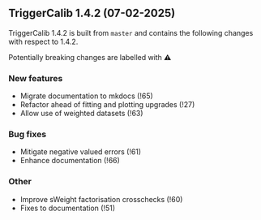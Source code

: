 ## TriggerCalib 1.4.2 (07-02-2025)

TriggerCalib 1.4.2 is built from ``master`` and contains the following changes with respect to 1.4.2.

Potentially breaking changes are labelled with :warning:

### New features
 - Migrate documentation to mkdocs (!65)
 - Refactor ahead of fitting and plotting upgrades (!27)
 - Allow use of weighted datasets (!63)

### Bug fixes
 - Mitigate negative valued errors (!61)
 - Enhance documentation (!66)

### Other
 - Improve sWeight factorisation crosschecks (!60)
 - Fixes to documentation (!51)